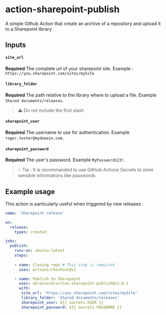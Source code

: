 # action-sharepoint-publish
A simple Github Action that create an archive of a repository and upload it to a Sharepoint library

## Inputs

#### `site_url`

**Required** The complete url of your sharepoint site. Example : `https://you.sharepoint.com/sites/mySite`

#### `library_folder`

**Required** The path relative to the library where to upload a file. Example `Shared documents/releases`.

> :warning: Do not include the first slash

#### `sharepoint_user`

**Required** The username to use for authentication. Example `roger.tester@mydomain.com`.

#### `sharepoint_password`

**Required** The user's password. Example `MyPassword123!`. 

> :bulb: Tip : It is recommanded to use GitHub Actions Secrets to store sensible informations like passwords

## Example usage 

This action is particularly useful when triggered by new releases :

```yml
name: 'Sharepoint release'

on:
  release:
    types: created

jobs:
  publish:
    runs-on: ubuntu-latest
    steps:
    
    - name: Cloning repo # This step is required
      uses: actions/checkout@v2

    - name: Publish to Sharepoint
      uses: obrassard/action-sharepoint-publish@v1.0.1
      with:
       site_url: 'https://you.sharepoint.com/sites/mySite'
       library_folder: 'Shared documents/releases'
       sharepoint_user: ${{ secrets.USER }}
       sharepoint_password: ${{ secrets.PASSWORD }}
```

